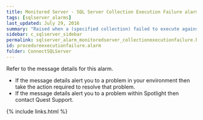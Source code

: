 ```yaml
---
title: ﻿Monitored Server - SQL Server Collection Execution Failure alarm
tags: [sqlserver_alarms]
last_updated: July 29, 2016
summary: "Raised when a (specified collection) failed to execute against the server."
sidebar: c_sqlserver_sidebar
permalink: sqlserver_alarm_monitoredserver_collectionexecutionfailure.html
id: procedureexecutionfailure.alarm
folder: ConnectSQLServer
---
```



Refer to the message details for this alarm.

* If the message details alert you to a problem in your environment then take the action required to resolve that problem.
* If the message details alert you to a problem within Spotlight then contact Quest Support.



{% include links.html %}
